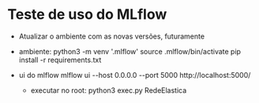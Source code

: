 # Teste de uso do MLflow

 - Atualizar o ambiente com as novas versões, futuramente 

 - ambiente:
python3 -m venv '.mlflow'
source .mlflow/bin/activate
pip install -r requirements.txt

 - ui do mlflow 
mlflow ui --host 0.0.0.0 --port 5000
http://localhost:5000/


    - executar no root:
 python3 exec.py RedeElastica